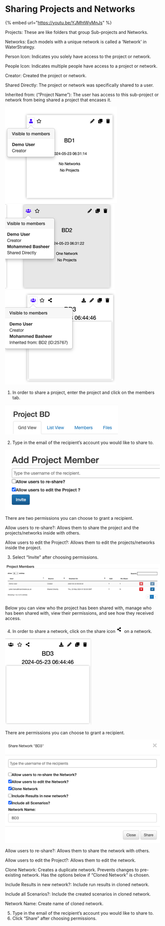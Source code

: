 # Sharing Projects and Networks



{% embed url="https://youtu.be/YJMhtWyMnJs" %}

Projects: These are like folders that group Sub-projects and Networks.

Networks: Each models with a unique network is called a 'Network' in WaterStrategy.

Person Icon: Indicates you solely have access to the project or network.

People Icon: Indicates multiple people have access to a project or network.

&#x20;       Creator: Created the project or network.

&#x20;       Shared Directly: The project or network was specifically shared to a user.

&#x20;       Inherited from: (“Project Name”): The user has access to this sub-project or network from being shared a project that encases it.

![](<../.gitbook/assets/0 (4).png>) ![](<../.gitbook/assets/1 (4).png>) ![](<../.gitbook/assets/2 (3).png>)

1. In order to share a project, enter the project and click on the members tab.

![](<../.gitbook/assets/3 (3).png>)

2. Type in the email of the recipient’s account you would like to share to.

![](<../.gitbook/assets/4 (3).png>)

&#x20;                       There are two permissions you can choose to grant a recipient.

&#x20;       Allow users to re-share?: Allows them to share the project and the projects/networks inside with others.

&#x20;       Allow users to edit the Project?: Allows them to edit the projects/networks inside the project.

3. Select “Invite” after choosing permissions.

![](<../.gitbook/assets/5 (3).png>)

&#x20;       Below you can view who the project has been shared with, manage who has been shared with, view their permissions, and see how they received access.

4. In order to share a network, click on the share icon![](<../.gitbook/assets/6 (2).png>) on a network.

![](<../.gitbook/assets/7 (2).png>)

&#x20;       There are permissions you can choose to grant a recipient.

![](<../.gitbook/assets/8 (2).png>)

&#x20;       Allow users to re-share?: Allows them to share the network with others.

&#x20;       Allow users to edit the Project?: Allows them to edit the network.

&#x20;       Clone Network: Creates a duplicate network. Prevents changes to pre-existing network. Has the options below if “Cloned Network” is chosen.

&#x20;       Include Results in new network?: Include run results in cloned network.

&#x20;       Include all Scenarios?: Include the created scenarios in cloned network.

&#x20;       Network Name: Create name of cloned network.

5. Type in the email of the recipient’s account you would like to share to.
6. Click “Share” after choosing permissions.
